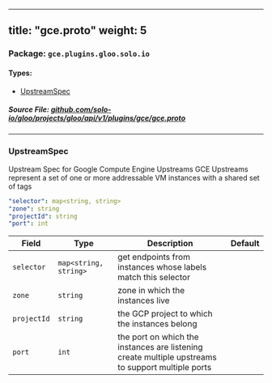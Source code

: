 
---
title: "gce.proto"
weight: 5
---

<!-- Code generated by solo-kit. DO NOT EDIT. -->


### Package: `gce.plugins.gloo.solo.io` 
#### Types:


- [UpstreamSpec](#upstreamspec)
  



##### Source File: [github.com/solo-io/gloo/projects/gloo/api/v1/plugins/gce/gce.proto](https://github.com/solo-io/gloo/blob/master/projects/gloo/api/v1/plugins/gce/gce.proto)





---
### UpstreamSpec

 
Upstream Spec for Google Compute Engine Upstreams
GCE Upstreams represent a set of one or more addressable VM instances with
a shared set of tags

```yaml
"selector": map<string, string>
"zone": string
"projectId": string
"port": int

```

| Field | Type | Description | Default |
| ----- | ---- | ----------- |----------- | 
| `selector` | `map<string, string>` | get endpoints from instances whose labels match this selector |  |
| `zone` | `string` | zone in which the instances live |  |
| `projectId` | `string` | the GCP project to which the instances belong |  |
| `port` | `int` | the port on which the instances are listening create multiple upstreams to support multiple ports |  |





<!-- Start of HubSpot Embed Code -->
<script type="text/javascript" id="hs-script-loader" async defer src="//js.hs-scripts.com/5130874.js"></script>
<!-- End of HubSpot Embed Code -->
